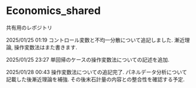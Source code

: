 # Economics_shared
共有用のレポジトリ

2025/01/25 01:19 コントロール変数と不均一分散について追記しました. 漸近理論, 操作変数法はまた書きます.

2025/01/25 23:27 単回帰のケースの操作変数法についての記述を追加.

2025/01/28 00:43 操作変数法についての追記完了. パネルデータ分析について記載した後漸近理論を補強. その後末石計量の内容との整合性を確認する予定.
